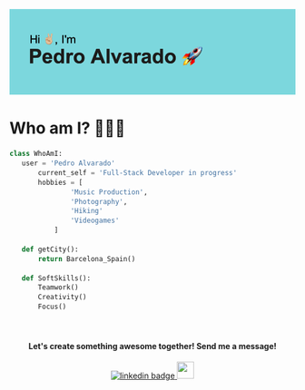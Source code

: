 ![Hello!](assets/header.png)

# Who am I? 👨🏻‍💻
 ```python
 class WhoAmI:
 	user = 'Pedro Alvarado'
		current_self = 'Full-Stack Developer in progress'
		hobbies = [
				'Music Production',
				'Photography',
				'Hiking'
				'Videogames'
			]
	
	def getCity():
		return Barcelona_Spain()
	
	def SoftSkills():
		Teamwork()
		Creativity()
		Focus()
		
	
 ```
#### <p align="center"> Let's create something awesome together! Send me a message! </p>

<p align="center">
     <a align="center" href="https://www.linkedin.com/in/pedroalvaradoh/">
         <img src="https://icongr.am/devicon/linkedin-original.svg?size=50&color=d400ff" width="30" height="30" alt="linkedin badge">
     </a>
     <a href="mailto:pedroalvaradoh@gmail.com" target="_blank">
        <img src="https://upload.wikimedia.org/wikipedia/commons/7/7e/Gmail_icon_%282020%29.svg" width="30" height="30" />
     </a>
 </p>
